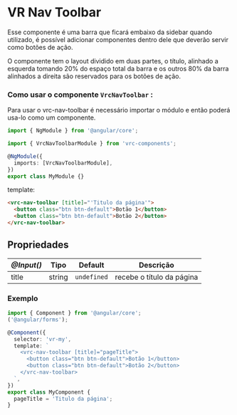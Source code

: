 # VR Nav Toolbar
Esse componente é uma barra que ficará embaixo da sidebar quando utilizado, é possível adicionar componentes dentro dele que deverão servir como botões de ação.

O componente tem o layout dividido em duas partes, o título, alinhado a esquerda tomando 20% do espaço total da barra e os outros 80% da barra alinhados a direita são reservados para os botões de ação.

### Como usar o componente `VrcNavToolbar` :

Para usar o vrc-nav-toolbar é necessário importar o módulo e então poderá usa-lo como um componente.

```typescript
import { NgModule } from '@angular/core';

import { VrcNavToolbarModule } from 'vrc-components';

@NgModule({
  imports: [VrcNavToolbarModule],
})
export class MyModule {}
```

template:

```html
<vrc-nav-toolbar [title]="'Titulo da página'">
  <button class="btn btn-default">Botão 1</button>
  <button class="btn btn-default">Botão 2</button>
</vrc-nav-toolbar>
```

## Propriedades

| _@Input()_ | Tipo   | Default     | Descrição                 |
| ---------- | ------ | ----------- | ------------------------- |
| title      | string | `undefined` | recebe o título da página |

### Exemplo

```typescript
import { Component } from '@angular/core';
('@angular/forms');

@Component({
  selector: 'vr-my',
  template: `
    <vrc-nav-toolbar [title]="pageTitle">
      <button class="btn btn-default">Botão 1</button>
      <button class="btn btn-default">Botão 2</button>
    </vrc-nav-toolbar>
  `,
})
export class MyComponent {
  pageTitle = 'Titulo da página';
}
```
